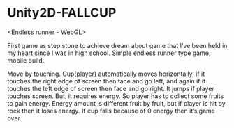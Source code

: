 # Unity2D-FALLCUP
&lt;Endless runner - WebGL>

First game as step stone to achieve dream about game that I’ve been held in my heart since I was in high school.
Simple endless runner type game, mobile build.

Move by touching.
Cup(player) automatically moves horizontally, if it touches the right edge of screen then face and go left, and again if it touches the left edge of screen then face and go right.
It jumps if player touches screen. But, it requires energy. So player has to collect some fruits to gain energy. Energy amount is different fruit by fruit, but if player is hit by rock then it loses energy. 
If cup falls because of 0 energy then it’s game over.
